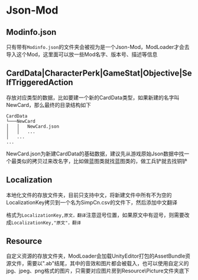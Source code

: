 # Json-Mod

## Modinfo.json

只有带有`Modinfo.json`的文件夹会被视为是一个Json-Mod，ModLoader才会去导入这个Mod，这里面可以放一些Mod名字、版本号、描述等信息

## CardData|CharacterPerk|GameStat|Objective|SelfTriggeredAction

存放对应类型的数据，比如要建一个新的CardData类型，如果新建的名字叫NewCard，那么最终的目录结构如下

```
CardData
└───NewCard
│   │   NewCard.json 
│   │   ...
│   ...
...
```

NewCard.json为新建CardData的基础数据，建议先从游戏原始Json数据中找一个最类似的拷贝过来改名字，比如做蓝图类就找蓝图类的，做工兵铲就去找铜铲

## Localization

本地化文件的存放文件夹，目前只支持中文，将新建文件中所有不为空的LocalizationKey拷贝到一个名为SimpCn.csv的文件下，然后添加中文翻译

格式为`LocalizationKey,原文，翻译`注意逗号位置，如果原文中有逗号，则需要改成`LocalizationKey,"原文"，翻译`

## Resource

自定义资源的存放文件夹，ModLoader会加载UnityEditor打包的AssetBundle资源文件，需要以".ab"结尾，其中的音效和图片都会被载入，也可以使用自定义的jpg、jpeg、png格式的图片，只需要对应图片房到Resource\Picture文件夹底下